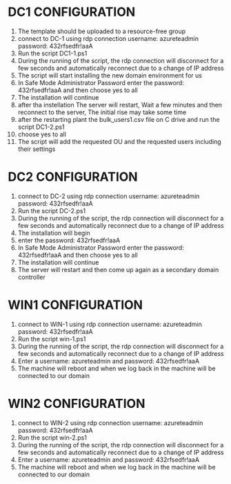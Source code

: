 # DC1 CONFIGURATION  
1. The template should be uploaded to a resource-free group  
2. connect to DC-1 using rdp connection username: azureteadmin password: 432rfsedfr!aaA  
3. Run the script DC1-1.ps1  
4. During the running of the script, the rdp connection will disconnect for a few seconds and automatically reconnect due to a change of IP address  
5. The script will start installing the new domain environment for us  
6. In Safe Mode Administrator Password enter the password: 432rfsedfr!aaA and then choose yes to all  
7. The installation will continue  
8. after tha instellation The server will restart, Wait a few minutes and then reconnect to the server, The initial rise may take some time  
9. after the restarting plant the bulk_users1.csv file on C drive and run the script DC1-2.ps1  
10. choose yes to all  
11. The script will add the requested OU and the requested users including their settings  

# DC2 CONFIGURATION  
1. connect to DC-2 using rdp connection username: azureteadmin password: 432rfsedfr!aaA  
2. Run the script DC-2.ps1  
3. During the running of the script, the rdp connection will disconnect for a few seconds and automatically reconnect due to a change of IP address  
4. The installation will begin  
5. enter the password: 432rfsedfr!aaA  
6. In Safe Mode Administrator Password enter the password: 432rfsedfr!aaA and then choose yes to all  
7. The installation will continue  
8. The server will restart and then come up again as a secondary domain controller  

# WIN1 CONFIGURATION  
1. connect to WIN-1 using rdp connection username: azureteadmin password: 432rfsedfr!aaA  
2. Run the script win-1.ps1  
3. During the running of the script, the rdp connection will disconnect for a few seconds and automatically reconnect due to a change of IP address  
4. Enter a username: azureteadmin and password: 432rfsedfr!aaA  
5. The machine will reboot and when we log back in the machine will be connected to our domain  

# WIN2 CONFIGURATION  
1. connect to WIN-2 using rdp connection username: azureteadmin password: 432rfsedfr!aaA  
2. Run the script win-2.ps1  
3. During the running of the script, the rdp connection will disconnect for a few seconds and automatically reconnect due to a change of IP address  
4. Enter a username: azureteadmin and password: 432rfsedfr!aaA  
5. The machine will reboot and when we log back in the machine will be connected to our domain  
